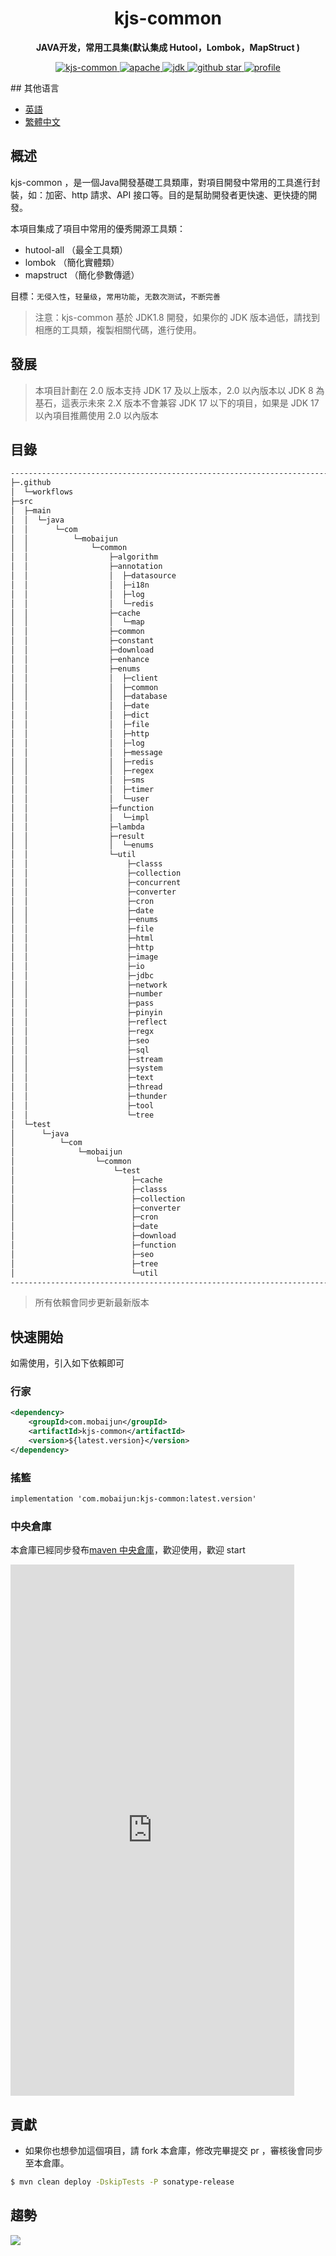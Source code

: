 <h1 align="center">
    kjs-common
</h1>
<p align="center">
    <strong>JAVA开发，常用工具集(默认集成 Hutool，Lombok，MapStruct ) </strong>
</p>
<p align="center">
    <a target="_blank" href="https://search.maven.org/artifact/com.mobaijun/kjs-common">
        <img src="https://img.shields.io/maven-central/v/com.mobaijun/kjs-common.svg?style=flat&logo=Apache Maven"
             alt="kjs-common"/>
    </a>
    <a target="_blank" href="https://www.apache.org/licenses/LICENSE-2.0.html">
        <img src="https://img.shields.io/badge/license-Apache%202-4EB1BA.svg?style=flat&logo=apache" alt="apache">
    </a>
    <a target="_blank" href="https://www.oracle.com/technetwork/java/javase/downloads/index.html">
        <img src="https://img.shields.io/badge/JDK-1.8+-green.svg?style=flat&logo=Oracle" alt="jdk">
    </a>
    <a target="_blank" href='https://github.com/mobaijun/kjs-common'>
        <img src="https://img.shields.io/github/stars/mobaijun/kjs-common.svg?style=flat&logo=GitHub"
             alt="github star">
    </a>
    <a target="_blank" href='https://github.com/mobaijun/kjs-common'>
        <img src="https://komarev.com/ghpvc/?username=mobaijun&color=orange" alt="profile">
    </a>
</p>
## 其他语言

-   [英語](README.en.md)
-   [繁體中文](README.zh-TW.md)

## 概述

kjs-common ，是一個Java開發基礎工具類庫，對項目開發中常用的工具進行封裝，如：加密、http 請求、API 接口等。目的是幫助開發者更快速、更快捷的開發。

本項目集成了項目中常用的優秀開源工具類：

-   hutool-all （最全工具類）
-   lombok （簡化實體類）
-   mapstruct （簡化參數傳遞）

目標：`无侵入性`，`轻量级`，`常用功能`，`无数次测试`，`不断完善`

> 注意：kjs-common 基於 JDK1.8 開發，如果你的 JDK 版本過低，請找到相應的工具類，複製相關代碼，進行使用。

## 發展

> 本項目計劃在 2.0 版本支持 JDK 17 及以上版本，2.0 以內版本以 JDK 8 為基石，這表示未來 2.X 版本不會兼容 JDK 17 以下的項目，如果是
> JDK 17 以內項目推薦使用 2.0 以內版本

## 目錄

```bash
--------------------------------------------------------------------------------------------
├─.github
│  └─workflows
├─src
│  ├─main
│  │  └─java
│  │      └─com
│  │          └─mobaijun
│  │              └─common
│  │                  ├─algorithm
│  │                  ├─annotation
│  │                  │  ├─datasource
│  │                  │  ├─i18n
│  │                  │  ├─log
│  │                  │  └─redis
│  │                  ├─cache
│  │                  │  └─map
│  │                  ├─common
│  │                  ├─constant
│  │                  ├─download
│  │                  ├─enhance
│  │                  ├─enums
│  │                  │  ├─client
│  │                  │  ├─common
│  │                  │  ├─database
│  │                  │  ├─date
│  │                  │  ├─dict
│  │                  │  ├─file
│  │                  │  ├─http
│  │                  │  ├─log
│  │                  │  ├─message
│  │                  │  ├─redis
│  │                  │  ├─regex
│  │                  │  ├─sms
│  │                  │  ├─timer
│  │                  │  └─user
│  │                  ├─function
│  │                  │  └─impl
│  │                  ├─lambda
│  │                  ├─result
│  │                  │  └─enums
│  │                  └─util
│  │                      ├─classs
│  │                      ├─collection
│  │                      ├─concurrent
│  │                      ├─converter
│  │                      ├─cron
│  │                      ├─date
│  │                      ├─enums
│  │                      ├─file
│  │                      ├─html
│  │                      ├─http
│  │                      ├─image
│  │                      ├─io
│  │                      ├─jdbc
│  │                      ├─network
│  │                      ├─number
│  │                      ├─pass
│  │                      ├─pinyin
│  │                      ├─reflect
│  │                      ├─regx
│  │                      ├─seo
│  │                      ├─sql
│  │                      ├─stream
│  │                      ├─system
│  │                      ├─text
│  │                      ├─thread
│  │                      ├─thunder
│  │                      ├─tool
│  │                      └─tree
│  └─test
│      └─java
│          └─com
│              └─mobaijun
│                  └─common
│                      └─test 
│                          ├─cache
│                          ├─classs
│                          ├─collection
│                          ├─converter
│                          ├─cron
│                          ├─date
│                          ├─download
│                          ├─function
│                          ├─seo
│                          ├─tree
│                          └─util
--------------------------------------------------------------------------------------------
```

> 所有依賴會同步更新最新版本

## 快速開始

如需使用，引入如下依賴即可

### 行家

```xml
<dependency>
    <groupId>com.mobaijun</groupId>
    <artifactId>kjs-common</artifactId>
    <version>${latest.version}</version>
</dependency>
```

### 搖籃

```xml
implementation 'com.mobaijun:kjs-common:latest.version'
```

### 中央倉庫

本倉庫已經同步發布[maven 中央倉庫](https://mvnrepository.com/artifact/com.mobaijun/kjs-common)，歡迎使用，歡迎 start

<iframe height=850 width=90% src="https://search.maven.org/search?q=com.mobaijun" frameborder=0 allowfullscreen></iframe>

## 貢獻

-   如果你也想參加這個項目，請 fork 本倉庫，修改完畢提交 pr ，審核後會同步至本倉庫。

```bash
$ mvn clean deploy -DskipTests -P sonatype-release
```

## 趨勢

![](https://starchart.cc/mobaijun/kjs-common.svg)
